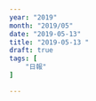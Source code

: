 ```yaml
---
year: "2019"
month: "2019/05"
date: "2019-05-13"
title: "2019-05-13 "
draft: true
tags: [
    "日報"
]

---
```


